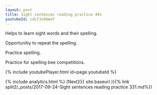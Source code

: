 ```yaml
---
layout: post
title: Sight sentences reading practice 401
youtubeId: cdLF3x0AAeY
---
```

 
 
Helps to learn sight words and their spelling.

Opportunitiy to repeat the spelling. 

Practice spelling. 
 
Practice for spelling bee competitions. 
 
{% include youtubePlayer.html id=page.youtubeId %}
 
 
{% include analytics.html %} 
[Next]({{ site.baseurl }}{% link  split2/_posts/2017-09-24-Sight sentences reading practice 331.md%})
 
